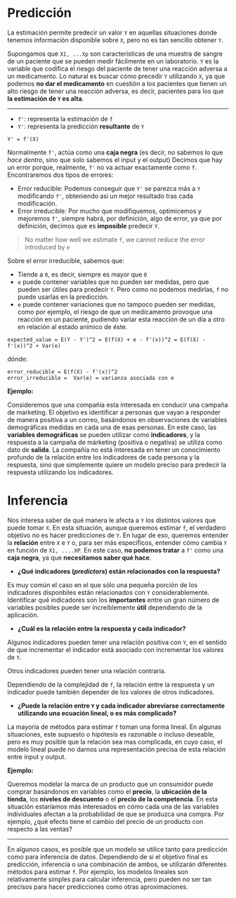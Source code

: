 # Predicción

La estimación permite predecir un valor `Y` en aquellas situaciones donde tenemos información disponible sobre `X`, pero no es tan sencillo obtener `Y`.

Supongamos que `X1, ...Xp` son características de una muestra de sangre de un paciente que se pueden medir fácilmente en un laboratorio. `Y` es la variable que codifica el riesgo del paciente de tener una reacción adversa a un medicamento. Lo natural es buscar cómo precedir `Y` utilizando `X`, ya que podemos **no dar el medicamento** en cuestión a los pacientes que tienen un alto riesgo de tener una reacción adversa, es decir, pacientes para los que **la estimación de `Y` es alta**.

---

* `f'`: representa la estimación de `f`
* `Y'`: representa la predicción **resultante** de `Y`

```
Y' = f'(X)
```

Normalmente `f'`, actúa como una **caja negra** (es decir, no sabemos lo que _hace dentro_, sino que solo sabemos el input y el output) Decimos que hay un error porque, realmente, `f'` no va actuar exactamente como `f`. Encontraremos dos tipos de errores:

* Error reducible: Podemos conseguir que `Y'` se parezca más a `Y` modificando `f'`, obteniendo así un mejor resultado tras cada modificación.
* Error irreducible: Por mucho que modifiquemos, optimicemos y mejoremos `f'`, siempre habrá, por definición, algo de error, ya que por definición, decimos que es **imposible** predecir `Y`.

> No matter how well we estimate `f`, we cannot reduce the error introduced by `e`

Sobre el error irreducible, sabemos que:

* Tiende a `0`, es decir, siempre es mayor que `0`
* `e` puede contener variables que no pueden ser medidas, pero que pueden ser útiles para predecir `Y`. Pero como no podemos medirlas, `f` no puede usarlas en la predicción.
* `e` puede contener variaciones que no tampoco pueden ser medidas, como por ejemplo, el riesgo de que un medicamento provoque una reacción en un paciente, pudiendo variar esta reacción de un día a otro en relación al estado anímico de éste.

```
expected_value = E(Y - Y')^2 = E(f(X) + e - f'(x))^2 = E(f(X) - f'(x))^2 + Var(e)
```

dónde:

```
error_reducible = E(f(X) - f'(x))^2
error_irreducible =  Var(e) = varianza asociada con e
```

**Ejemplo:**

Consideremos que una compañía esta interesada en conducir una campaña de marketing. El objetivo es identificar a personas que vayan a responder de manera positiva a un correo, basándonos en observaciones de variables demográficas medidas en cada una de esas personas. En este caso, las **variables demográficas** se pueden utilizar como **indicadores**, y la respuesta a la campaña de márketing (positiva o negativa) se utiliza como dato de **salida**. La compañía no está interesada en tener un conocimiento profundo de la relación entre los indicadores de cada persona y la respuesta, sino que simplemente quiere un modelo preciso para predecir la respuesta utilizando los indicadores.

# Inferencia

Nos interesa saber de qué manera le afecta a `Y` los distintos valores que puede tomar `X`. En esta situación, aunque queremos estimar `f`, el verdadero objetivo no es hacer predicciones de `Y`. En lugar de eso, queremos entender la **relación** entre `X` e `Y` o, para ser más específicos, entender cómo cambia `Y` en función de `X1, ....XP`. En este caso, **no podemos tratar** a `f'` como una **caja negra**, ya que **necesitamos saber qué hace**.

* **¿Qué indicadores (_predictors_) están relacionados con la respuesta?**

Es muy común el caso en el que sólo una pequeña porción de los indicadores disponbiles están relacionados con `Y` considerablemente.
Identificar qué indicadores son los **importantes** entre un gran número de variables posibles puede ser increíblemente **útil** dependiendo de la aplicación.

* **¿Cuál es la relación entre la respuesta y cada indicador?**

Algunos indicadores pueden tener una relación positiva con `Y`, en el sentido de que incrementar el indicador está asociado con incrementar los valores de `Y`.

Otros indicadores pueden tener una relación contraria.

Dependiendo de la complejidad de `f`, la relación entre la respuesta y un indicador puede también depender de los valores de otros indicadores.

* **¿Puede la relación entre `Y` y cada indicador abreviarse correctamente utilizando una ecuación lineal, o es más complicado?**

La mayoría de métodos para estimar `f` toman una forma lineal. En algunas situaciones, este supuesto o hipótesis es razonable o incluso deseable, pero es muy posible que la relación sea mas complicada, en cuyo caso, el modelo lineal puede no darnos una representación precisa de esta relación entre input y output.

**Ejemplo:**

Queremos modelar la marca de un producto que un consumidor puede comprar basándonos en variables como el **precio**, la **ubicación de la tienda**, los **niveles de descuento** o el **precio de la competencia**. En esta situación estaríamos más interesados en cómo cada una de las variables individuales afectan a la probabilidad de que se produzca una compra. Por ejemplo, ¿qué efecto tiene el cambio del precio de un producto con respecto a las ventas?

---

En algunos casos, es posible que un modelo se utilice tanto para predicción como para inferencia de datos. Dependiendo de si el objetivo final es predicción, inferencia o una combinación de ambos, se utilizarán diferentes métodos para estimar `f`. Por ejemplo, los modelos lineales son relativamente simples para calcular inferencia, pero pueden no ser tan precisos para hacer predicciones como otras aproximaciones.
